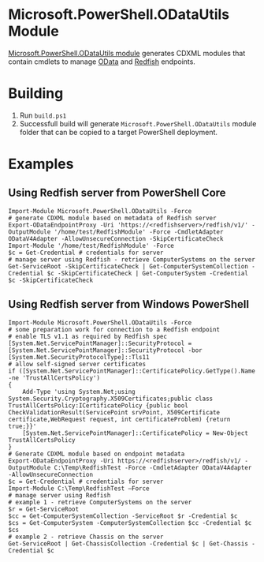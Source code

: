 # Microsoft.PowerShell.ODataUtils Module
[Microsoft.PowerShell.ODataUtils module](https://technet.microsoft.com/en-us/library/dn818507.aspx) generates CDXML modules that contain cmdlets to manage [OData](http://www.odata.org/) and [Redfish](https://www.dmtf.org/standards/redfish) endpoints.

# Building
1. Run `build.ps1`
2. Successfull build will generate `Microsoft.PowerShell.ODataUtils` module folder that can be copied to a target PowerShell deployment.

# Examples
## Using Redfish server from PowerShell Core
```
Import-Module Microsoft.PowerShell.ODataUtils -Force
# generate CDXML module based on metadata of Redfish server
Export-ODataEndpointProxy -Uri 'https://<redfishserver>/redfish/v1/' -OutputModule '/home/test/RedfishModule' -Force -CmdletAdapter ODataV4Adapter -AllowUnsecureConnection -SkipCertificateCheck
Import-Module '/home/test/RedfishModule' -Force
$c = Get-Credential # credentials for server
# manage server using Redfish - retrieve ComputerSystems on the server
Get-ServiceRoot -SkipCertificateCheck | Get-ComputerSystemCollection -Credential $c -SkipCertificateCheck | Get-ComputerSystem -Credential $c -SkipCertificateCheck
```
## Using Redfish server from Windows PowerShell
```
Import-Module Microsoft.PowerShell.ODataUtils -Force
# some preparation work for connection to a Redfish endpoint
# enable TLS v1.1 as required by Redfish spec
[System.Net.ServicePointManager]::SecurityProtocol = [System.Net.ServicePointManager]::SecurityProtocol -bor [System.Net.SecurityProtocolType]::Tls11
# allow self-signed server certificates
if ([System.Net.ServicePointManager]::CertificatePolicy.GetType().Name -ne 'TrustAllCertsPolicy')
{
    Add-Type 'using System.Net;using System.Security.Cryptography.X509Certificates;public class TrustAllCertsPolicy:ICertificatePolicy {public bool CheckValidationResult(ServicePoint srvPoint, X509Certificate certificate,WebRequest request, int certificateProblem) {return true;}}'
    [System.Net.ServicePointManager]::CertificatePolicy = New-Object TrustAllCertsPolicy
}
# Generate CDXML module based on endpoint metadata
Export-ODataEndpointProxy -Uri https://<redfishserver>/redfish/v1/ -OutputModule C:\Temp\RedfishTest -Force -CmdletAdapter ODataV4Adapter -AllowUnsecureConnection
$c = Get-Credential # credentials for server
Import-Module C:\Temp\RedfishTest –Force
# manage server using Redfish
# example 1 - retrieve ComputerSystems on the server
$r = Get-ServiceRoot
$cc = Get-ComputerSystemCollection -ServiceRoot $r -Credential $c
$cs = Get-ComputerSystem -ComputerSystemCollection $cc -Credential $c
$cs
# example 2 - retrieve Chassis on the server
Get-ServiceRoot | Get-ChassisCollection -Credential $c | Get-Chassis -Credential $c
```
